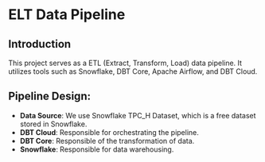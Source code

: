 # ELT Data Pipeline

## Introduction

This project serves as a ETL (Extract, Transform, Load) data pipeline. It utilizes tools such as Snowflake, DBT Core, Apache Airflow, and DBT Cloud.


## Pipeline Design:

- **Data Source**: We use Snowflake TPC_H Dataset, which is a free dataset stored in Snowflake.
- **DBT Cloud**: Responsible for orchestrating the pipeline.
- **DBT Core**: Responsible of the transformation of data.
- **Snowflake**: Responsible for data warehousing.

